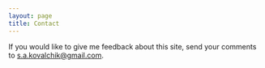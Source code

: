 ```yaml
---
layout: page
title: Contact
---
```


If you would like to give me feedback about this site, send your comments to <s.a.kovalchik@gmail.com>.